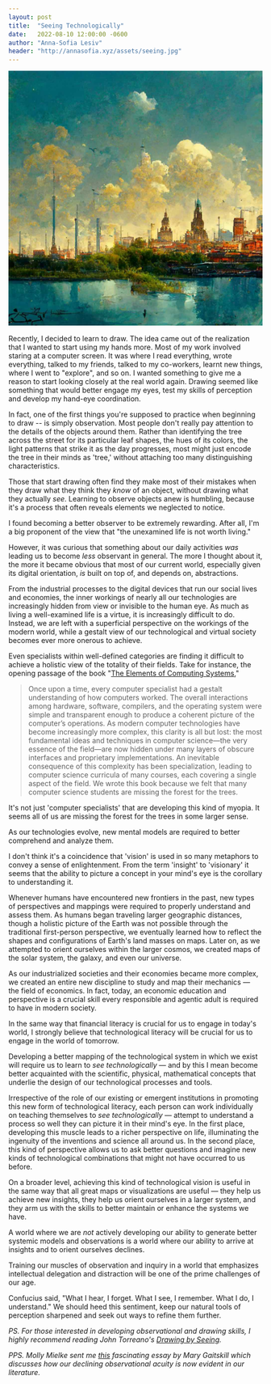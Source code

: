 ```yaml
---
layout: post
title:  "Seeing Technologically"
date:   2022-08-10 12:00:00 -0600
author: "Anna-Sofia Lesiv"
header: "http://annasofia.xyz/assets/seeing.jpg"
---
```

![seeing](/assets/seeing.jpg)

Recently, I decided to learn to draw. The idea came out of the realization that I wanted to start using my hands more. Most of my work involved staring at a computer screen. It was where I read everything, wrote everything, talked to my friends, talked to my co-workers, learnt new things, where I went to "explore", and so on. I wanted something to give me a reason to start looking closely at the real world again. Drawing seemed like something that would better engage my eyes, test my skills of perception and develop my hand-eye coordination. 

In fact, one of the first things you're supposed to practice when beginning to draw -- is simply observation. Most people don't really pay attention to the details of the objects around them. Rather than identifying the tree across the street for its particular leaf shapes, the hues of its colors, the light patterns that strike it as the day progresses, most might just encode the tree in their minds as 'tree,' without attaching too many distinguishing characteristics.

Those that start drawing often find they make most of their mistakes when they draw what they think they *know* of an object, without drawing what they actually *see*. Learning to observe objects anew is humbling, because it's a process that often reveals elements we neglected to notice. 

I found becoming a better observer to be extremely rewarding. After all, I'm a big proponent of the view that "the unexamined life is not worth living." 

However, it was curious that something about our daily activities *was* leading us to become *less* observant in general. The more I thought about it, the more it became obvious that most of our current world, especially given its digital orientation, *is* built on top of, and depends on, abstractions.

From the industrial processes to the digital devices that run our social lives and economies, the inner workings of nearly all our technologies are increasingly hidden from view or invisible to the human eye. As much as living a well-examined life is a virtue, it is increasingly difficult to do. Instead, we are left with a superficial perspective on the workings of the modern world, while a gestalt view of our technological and virtual society becomes ever more onerous to achieve.

Even specialists within well-defined categories are finding it difficult to achieve a holistic view of the totality of their fields. Take for instance, the opening passage of the book "[The Elements of Computing Systems](https://www.amazon.com/Elements-Computing-Systems-Building-Principles/dp/0262640686)," 

> Once upon a time, every computer specialist had a gestalt understanding of how computers worked. The overall interactions among hardware, software, compilers, and the operating system were simple and transparent enough to produce a coherent picture of the computer’s operations. As modern computer technologies have become increasingly more complex, this clarity is all but lost: the most fundamental ideas and techniques in computer science—the very essence of the field—are now hidden under many layers of obscure interfaces and proprietary implementations. An inevitable consequence of this complexity has been specialization, leading to computer science curricula of many courses, each covering a single aspect of the field. We wrote this book because we felt that many computer science students are missing the forest for the trees.

It's not just 'computer specialists' that are developing this kind of myopia. It seems all of us are missing the forest for the trees in some larger sense.

As our technologies evolve, new mental models are required to better comprehend and analyze them. 

I don't think it's a coincidence that 'vision' is used in so many metaphors to convey a sense of enlightenment. From the term 'insight' to 'visionary' it seems that the ability to picture a concept in your mind's eye is the corollary to understanding it. 

Whenever humans have encountered new frontiers in the past, new types of perspectives and mappings were required to properly understand and assess them. As humans began traveling larger geographic distances, though a holistic picture of the Earth was not possible through the traditional first-person perspective, we eventually learned how to reflect the shapes and configurations of Earth's land masses on maps. Later on, as we attempted to orient ourselves within the larger cosmos, we created maps of the solar system, the galaxy, and even our universe. 

As our industrialized societies and their economies became more complex, we created an entire new discipline to study and map their mechanics — the field of economics. In fact, today, an economic education and perspective is a crucial skill every responsible and agentic adult is required to have in modern society. 

In the same way that financial literacy is crucial for us to engage in today's world, I strongly believe that technological literacy will be crucial for us to engage in the world of tomorrow. 

Developing a better mapping of the technological system in which we exist will require us to learn to *see technologically* — and by this I mean become better acquainted with the scientific, physical, mathematical concepts that underlie the design of our technological processes and tools.

Irrespective of the role of our existing or emergent institutions in promoting this new form of technological literacy, each person can work individually on teaching themselves to *see technologically* — attempt to understand a process so well they can picture it in their mind's eye. In the first place, developing this muscle leads to a richer perspective on life, illuminating the ingenuity of the inventions and science all around us. In the second place, this kind of perspective allows us to ask better questions and imagine new kinds of technological combinations that might not have occurred to us before.  

On a broader level, achieving this kind of technological vision is useful in the same way that all great maps or visualizations are useful — they help us achieve new insights, they help us orient ourselves in a larger system, and they arm us with the skills to better maintain or enhance the systems we have. 

A world where we are *not* actively developing our ability to generate better systemic models and observations is a world where our ability to arrive at insights and to orient ourselves declines.

Training our muscles of observation and inquiry in a world that emphasizes intellectual delegation and distraction will be one of the prime challenges of our age.

Confucius said, "What I hear, I forget. What I see, I remember. What I do, I understand." We should heed this sentiment, keep our natural tools of perception sharpened and seek out ways to refine them further.  

*PS. For those interested in developing observational and drawing skills, I highly recommend reading John Torreano's [Drawing by Seeing](https://www.amazon.com/Drawing-Seeing-Abrams-Studio-Torreano/dp/0810991705).*

*PPS. Molly Mielke sent me [this](https://unherd.com/2022/06/the-death-of-literature/) fascinating essay by Mary Gaitskill which discusses how our declining observational acuity is now evident in our literature.*
